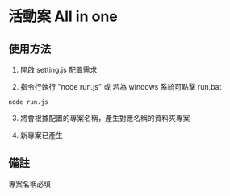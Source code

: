 # 活動案 All in one

## 使用方法

1. 開啟 setting.js 配置需求

2. 指令行執行 "node run.js" 或 若為 windows 系統可點擊 run.bat

```
node run.js
```

3. 將會根據配置的專案名稱，產生對應名稱的資料夾專案

4. 新專案已產生

## 備註

專案名稱必填
